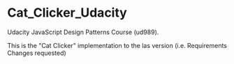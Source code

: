 # Cat_Clicker_Udacity
Udacity JavaScript Design Patterns Course (ud989).

This is the "Cat Clicker" implementation to the las version (i.e. Requirements Changes requested)
